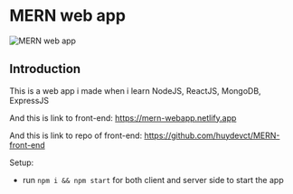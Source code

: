 # MERN web app

![MERN web app](https://i.ibb.co/Z8Y0CJv/Screenshot-2020-10-30-at-11-10-04.png)

## Introduction

This is a web app i made when i learn NodeJS, ReactJS, MongoDB, ExpressJS

And this is link to front-end: https://mern-webapp.netlify.app

And this is link to repo of front-end: https://github.com/huydevct/MERN-front-end

Setup:
- run ```npm i && npm start``` for both client and server side to start the app